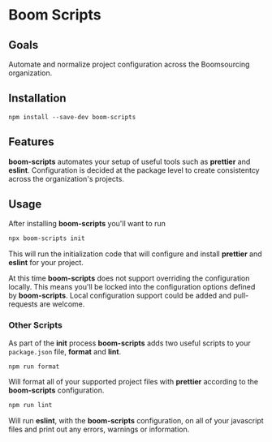# Boom Scripts

## Goals

Automate and normalize project configuration across the Boomsourcing
organization.

## Installation

`npm install --save-dev boom-scripts`

## Features

**boom-scripts** automates your setup of useful tools such as **prettier** and
**eslint**. Configuration is decided at the package level to create consistentcy
across the organization's projects.

## Usage

After installing **boom-scripts** you'll want to run

```sh
npx boom-scripts init
```

This will run the initialization code that will configure and install
**prettier** and **eslint** for your project.

At this time **boom-scripts** does not support overriding the configuration
locally. This means you'll be locked into the configuration options defined by
**boom-scripts**. Local configuration support could be added and pull-requests
are welcome.

### Other Scripts

As part of the **init** process **boom-scripts** adds two useful scripts to your
`package.json` file, **format** and **lint**.

```sh
npm run format
```

Will format all of your supported project files with **prettier** according to
the **boom-scripts** configuration.

```sh
npm run lint
```

Will run **eslint**, with the **boom-scripts** configuration, on all of your javascript files and print out any errors,
warnings or information.
